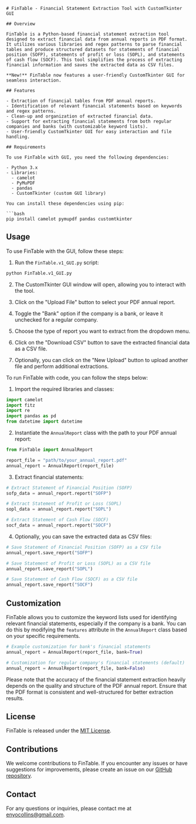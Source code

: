 ```
# FinTable - Financial Statement Extraction Tool with CustomTkinter GUI

## Overview

FinTable is a Python-based financial statement extraction tool designed to extract financial data from annual reports in PDF format. It utilizes various libraries and regex patterns to parse financial tables and produce structured datasets for statements of financial position (SOFP), statements of profit or loss (SOPL), and statements of cash flow (SOCF). This tool simplifies the process of extracting financial information and saves the extracted data as CSV files.

**New!** FinTable now features a user-friendly CustomTkinter GUI for seamless interaction.

## Features

- Extraction of financial tables from PDF annual reports.
- Identification of relevant financial statements based on keywords and regex patterns.
- Clean-up and organization of extracted financial data.
- Support for extracting financial statements from both regular companies and banks (with customizable keyword lists).
- User-friendly CustomTkinter GUI for easy interaction and file handling.

## Requirements

To use FinTable with GUI, you need the following dependencies:

- Python 3.x
- Libraries:
  - camelot
  - PyMuPDF
  - pandas
  - CustomTkinter (custom GUI library)

You can install these dependencies using pip:

```bash
pip install camelot pymupdf pandas customtkinter
```

## Usage

To use FinTable with the GUI, follow these steps:

1. Run the `FinTable.v1_GUI.py` script:

```bash
python FinTable.v1_GUI.py

```

2. The CustomTkinter GUI window will open, allowing you to interact with the tool.

3. Click on the "Upload File" button to select your PDF annual report.

4. Toggle the "Bank" option if the company is a bank, or leave it unchecked for a regular company.

5. Choose the type of report you want to extract from the dropdown menu.

6. Click on the "Download CSV" button to save the extracted financial data as a CSV file.

7. Optionally, you can click on the "New Upload" button to upload another file and perform additional extractions.

To run FinTable with code, you can follow the steps below:

1. Import the required libraries and classes:

```python
import camelot
import fitz
import re
import pandas as pd
from datetime import datetime
```

2. Instantiate the `AnnualReport` class with the path to your PDF annual report:

```python
from FinTable import AnnualReport

report_file = "path/to/your_annual_report.pdf"
annual_report = AnnualReport(report_file)
```

3. Extract financial statements:

```python
# Extract Statement of Financial Position (SOFP)
sofp_data = annual_report.report("SOFP")

# Extract Statement of Profit or Loss (SOPL)
sopl_data = annual_report.report("SOPL")

# Extract Statement of Cash Flow (SOCF)
socf_data = annual_report.report("SOCF")
```

4. Optionally, you can save the extracted data as CSV files:

```python
# Save Statement of Financial Position (SOFP) as a CSV file
annual_report.save_report("SOFP")

# Save Statement of Profit or Loss (SOPL) as a CSV file
annual_report.save_report("SOPL")

# Save Statement of Cash Flow (SOCF) as a CSV file
annual_report.save_report("SOCF")
```

## Customization

FinTable allows you to customize the keyword lists used for identifying relevant financial statements, especially if the company is a bank. You can do this by modifying the `features` attribute in the `AnnualReport` class based on your specific requirements.

```python
# Example customization for bank's financial statements
annual_report = AnnualReport(report_file, bank=True)

# Customization for regular company's financial statements (default)
annual_report = AnnualReport(report_file, bank=False)
```

Please note that the accuracy of the financial statement extraction heavily depends on the quality and structure of the PDF annual report. Ensure that the PDF format is consistent and well-structured for better extraction results.

## License

FinTable is released under the [MIT License](https://opensource.org/licenses/MIT).

## Contributions

We welcome contributions to FinTable. If you encounter any issues or have suggestions for improvements, please create an issue on our [GitHub repository](https://github.com/lazyaccountant/FinTable).

## Contact

For any questions or inquiries, please contact me at [enyocollins@gmail.com](mailto:enyocollins@gmail.com).
```